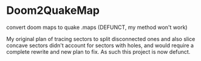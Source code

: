 # Doom2QuakeMap
convert doom maps to quake .maps (DEFUNCT, my method won't work)

My original plan of tracing sectors to split disconnected ones and also slice concave sectors didn't account for sectors with holes, and would require a complete rewrite and new plan to fix. As such this project is now defunct.
